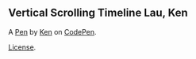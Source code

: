 Vertical Scrolling Timeline Lau, Ken
------------------------------------


A [Pen](http://codepen.io/Kudos/pen/GrJWze) by [Ken](http://codepen.io/Kudos) on [CodePen](http://codepen.io/).

[License](http://codepen.io/Kudos/pen/GrJWze/license).